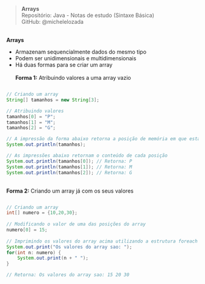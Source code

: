 > **Arrays**  
> Repositório: Java - Notas de estudo (Sintaxe Básica)  
> GitHub: @michelelozada
&nbsp;
     
&nbsp;     
**Arrays**  
 - Armazenam sequencialmente dados do mesmo tipo  
 - Podem ser unidimensionais e multidimensionais  
 - Há duas formas para se criar um array  
&nbsp;
&nbsp;   
**Forma 1:** Atribuindo valores a uma array vazio
```java

// Criando um array 
String[] tamanhos = new String[3];

// Atribuindo valores
tamanhos[0] = "P";
tamanhos[1] = "M";
tamanhos[2] = "G";

// A impressão da forma abaixo retorna a posição de memória em que está salvo o array
System.out.println(tamanhos);

// As impressões abaixo retornam o conteúdo de cada posição
System.out.println(tamanhos[0]); // Retorna: P
System.out.println(tamanhos[1]); // Retorna: M
System.out.println(tamanhos[2]); // Retorna: G
```
&nbsp;
&nbsp;   
**Forma 2:** Criando um array já com os seus valores
```java

// Criando um array
int[] numero = {10,20,30};
		
// Modificando o valor de uma das posições do array
numero[0] = 15;
		
// Imprimindo os valores do array acima utilizando a estrutura foreach
System.out.print("Os valores do array sao: ");
for(int n: numero) {
	System.out.print(n + " ");			
}

// Retorna: Os valores do array sao: 15 20 30 
```